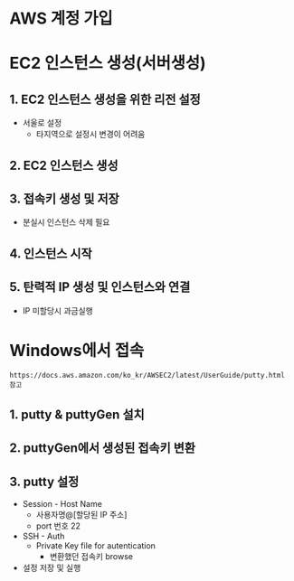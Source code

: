 # AWS 계정 가입

# EC2 인스턴스 생성(서버생성)
## 1. EC2 인스턴스 생성을 위한 리전 설정
+ 서울로 설정
  + 타지역으로 설정시 변경이 어려움
## 2. EC2 인스턴스 생성
## 3. 접속키 생성 및 저장
+ 분실시 인스턴스 삭제 필요
## 4. 인스턴스 시작
## 5. 탄력적 IP 생성 및 인스턴스와 연결
+ IP 미할당시 과금실행

# Windows에서 접속
    https://docs.aws.amazon.com/ko_kr/AWSEC2/latest/UserGuide/putty.html 참고
## 1. putty & puttyGen 설치
## 2. puttyGen에서 생성된 접속키 변환
## 3. putty 설정
+ Session - Host Name 
  + 사용자명@[할당된 IP 주소]
  + port 번호 22
+ SSH - Auth
  + Private Key file for autentication
    + 변환했던 접속키 browse
+ 설정 저장 및 실행
